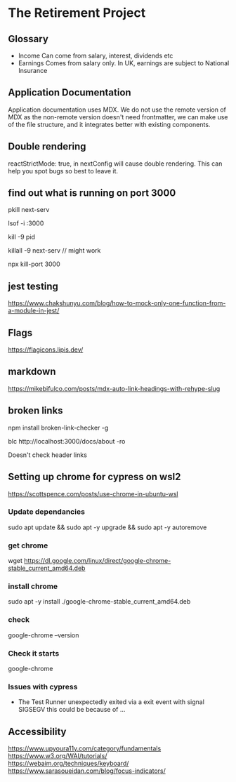# The Retirement Project

## Glossary

- Income Can come from salary, interest, dividends etc
- Earnings Comes from salary only. In UK, earnings are subject to National Insurance

## Application Documentation

Application documentation uses MDX. We do not use the remote version of MDX as the non-remote version doesn't need frontmatter, we can make use of the file structure, and it integrates better with existing components.

## Double rendering

reactStrictMode: true, in nextConfig will cause double rendering. This can help you spot bugs so best to leave it.

## find out what is running on port 3000

pkill next-serv

lsof -i :3000

kill -9 pid

killall -9 next-serv // might work

npx kill-port 3000

## jest testing

https://www.chakshunyu.com/blog/how-to-mock-only-one-function-from-a-module-in-jest/

## Flags

https://flagicons.lipis.dev/

## markdown

https://mikebifulco.com/posts/mdx-auto-link-headings-with-rehype-slug

## broken links

npm install broken-link-checker -g

blc http://localhost:3000/docs/about -ro

Doesn't check header links

## Setting up chrome for cypress on wsl2

https://scottspence.com/posts/use-chrome-in-ubuntu-wsl

### Update dependancies

sudo apt update && sudo apt -y upgrade && sudo apt -y autoremove

### get chrome

wget https://dl.google.com/linux/direct/google-chrome-stable_current_amd64.deb

### install chrome

sudo apt -y install ./google-chrome-stable_current_amd64.deb

### check

google-chrome –version

### Check it starts

google-chrome

### Issues with cypress

- The Test Runner unexpectedly exited via a exit event with signal SIGSEGV
  this could be because of ...

## Accessibility

https://www.upyoura11y.com/category/fundamentals
https://www.w3.org/WAI/tutorials/
https://webaim.org/techniques/keyboard/
https://www.sarasoueidan.com/blog/focus-indicators/
